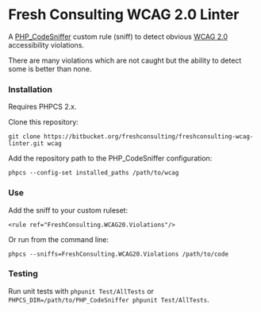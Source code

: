 # Fresh Consulting WCAG 2.0 Linter #

A [PHP_CodeSniffer](https://github.com/squizlabs/PHP_CodeSniffer) custom rule (sniff) to detect obvious [WCAG 2.0](https://www.w3.org/TR/WCAG20/) accessibility violations.

There are many violations which are not caught but the ability to detect some is better than none.


### Installation

Requires PHPCS 2.x.

Clone this repository:

    git clone https://bitbucket.org/freshconsulting/freshconsulting-wcag-linter.git wcag
	
Add the repository path to the PHP_CodeSniffer configuration:

    phpcs --config-set installed_paths /path/to/wcag


### Use

Add the sniff to your custom ruleset:

    <rule ref="FreshConsulting.WCAG20.Violations"/>

Or run from the command line:

    phpcs --sniffs=FreshConsulting.WCAG20.Violations /path/to/code
	

### Testing

Run unit tests with `phpunit Test/AllTests` or `PHPCS_DIR=/path/to/PHP_CodeSniffer phpunit Test/AllTests`.

